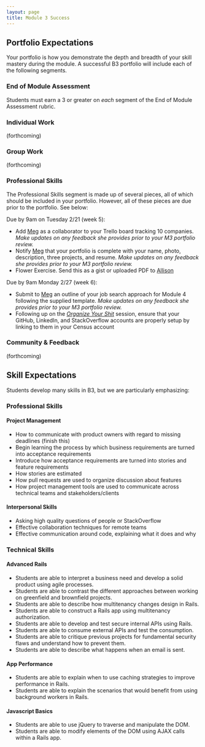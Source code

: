 ```yaml
---
layout: page
title: Module 3 Success
---
```


## Portfolio Expectations

Your portfolio is how you demonstrate the depth and breadth of your skill mastery during the module. A successful B3 portfolio will include each of the following segments.

### End of Module Assessment

Students must earn a 3 or greater on *each* segment of the End of Module Assessment rubric.

### Individual Work

(forthcoming)

### Group Work

(forthcoming)

### Professional Skills

The Professional Skills segment is made up of several pieces, all of which should be included in your portfolio. However, all of these pieces are due prior to the portfolio. See below:

Due by 9am on Tuesday 2/21 (week 5):

* Add [Meg](mailto:mstewart@turing.io) as a collaborator to your Trello board tracking 10 companies. *Make updates on any feedback she provides prior to your M3 portfolio review.* 
* Notify [Meg](mailto:mstewart@turing.io) that your portfolio is complete with your name, photo, description, three projects, and resume. *Make updates on any feedback she provides prior to your M3 portfolio review.*
* Flower Exercise. Send this as a gist or uploaded PDF to [Allison](mailto:allison@turing.io)

Due by 9am Monday 2/27 (week 6):

* Submit to [Meg](mailto:mstewart@turing.io) an outline of your job search approach for Module 4 following the supplied template. *Make updates on any feedback she provides prior to your M3 portfolio review.*
* Following up on the [*Organize Your Shit*](backend.turing.io/professional_development/module_four/organize_your_shit) session, ensure that your GitHub, LinkedIn, and StackOverflow accounts are properly setup by linking to them in your Census account

### Community & Feedback

(forthcoming)

## Skill Expectations

Students develop many skills in B3, but we are particularly emphasizing:

### Professional Skills

#### Project Management

* How to communicate with product owners with regard to missing deadlines (finish this)
* Begin learning the process by which business requirements are turned into acceptance requirements
* Introduce how acceptance requirements are turned into stories and feature requirements
* How stories are estimated
* How pull requests are used to organize discussion about features
* How project management tools are used to communicate across technical teams and stakeholders/clients

#### Interpersonal Skills

* Asking high quality questions of people or StackOverflow
* Effective collaboration techniques for remote teams
* Effective communication around code, explaining what it does and why

### Technical Skills

#### Advanced Rails

* Students are able to interpret a business need and develop a solid product using agile processes.
* Students are able to contrast the different approaches between working on greenfield and brownfield projects.
* Students are able to describe how multitenancy changes design in Rails.
* Students are able to construct a Rails app using multitenancy authorization.
* Students are able to develop and test secure internal APIs using Rails.
* Students are able to consume external APIs and test the consumption.
* Students are able to critique previous projects for fundamental security flaws and understand how to prevent them.
* Students are able to describe what happens when an email is sent.

#### App Performance

* Students are able to explain when to use caching strategies to improve performance in Rails.
* Students are able to explain the scenarios that would benefit from using background workers in Rails.

#### Javascript Basics

* Students are able to use jQuery to traverse and manipulate the DOM.
* Students are able to modify elements of the DOM using AJAX calls within a Rails app.
